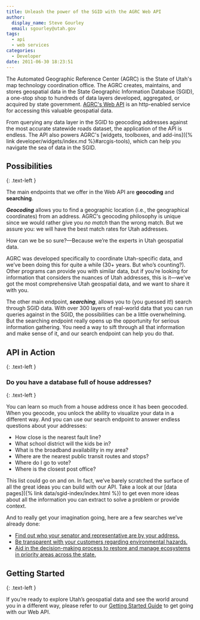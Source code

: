 ```yaml
---
title: Unleash the power of the SGID with the AGRC Web API
author:
  display_name: Steve Gourley
  email: sgourley@utah.gov
tags:
  - api
  - web services
categories:
  - Developer
date: 2011-06-30 18:23:51
---
```

The Automated Geographic Reference Center (AGRC) is the State of Utah's map technology coordination office. The AGRC creates, maintains, and stores geospatial data in the State Geographic Information Database (SGID), a one-stop shop to hundreds of data layers developed, aggregated, or acquired by state government. [AGRC's Web API](https://api.mapserv.utah.gov) is an http-enabled service for accessing this valuable geospatial data.

From querying any data layer in the SGID to geocoding addresses against the most accurate statewide roads dataset, the application of the API is endless. The API also powers AGRC's [widgets, toolboxes, and add-ins]({% link developer/widgets/index.md %}#arcgis-tools), which can help you navigate the sea of data in the SGID.

## Possibilities
{: .text-left }

The main endpoints that we offer in the Web API are **geocoding** and **searching**.

_**Geocoding**_ allows you to find a geographic location (i.e., the geographical coordinates) from an address. AGRC's geocoding philosophy is unique since we would rather give you _no match_ than the wrong match. But we assure you: we will have the best match rates for Utah addresses.

How can we be so sure?—Because we’re the experts in Utah geospatial data.

AGRC was developed specifically to coordinate Utah-specific data, and we’ve been doing this for quite a while (30+ years. But who’s counting?). Other programs can provide you with similar data, but if you’re looking for information that considers the nuances of Utah addresses, this is it—we’ve got the most comprehensive Utah geospatial data, and we want to share it with you.

The other main endpoint, _**searching**_, allows you to (you guessed it!) search through SGID data. With over 300 layers of real-world data that you can run queries against in the SGID, the possibilities can be a little overwhelming. But the searching endpoint really opens up the opportunity for serious information gathering. You need a way to sift through all that information and make sense of it, and our search endpoint can help you do that.

## API in Action
{: .text-left }

### Do you have a database full of house addresses?
{: .text-left }

You can learn so much from a house address once it has been geocoded. When you geocode, you unlock the ability to visualize your data in a different way. And you can use our search endpoint to answer endless questions about your addresses:

- How close is the nearest fault line?
- What school district will the kids be in?
- What is the broadband availability in my area?
- Where are the nearest public transit routes and stops?
- Where do I go to vote?
- Where is the closest post office?

This list could go on and on. In fact, we’ve barely scratched the surface of all the great ideas you can build with our API. Take a look at our [data pages]({% link data/sgid-index/index.html %}) to get even more ideas about all the information you can extract to solve a problem or provide context.

And to really get your imagination going, here are a few searches we’ve already done:

- [Find out who your senator and representative are by your address.](https://le.utah.gov/GIS/findDistrict.jsp)
- [Be transparent with your customers regarding environmental hazards.](https://enviro.deq.utah.gov/)
- [Aid in the decision-making process to restore and manage ecosystems in priority areas across the state.](https://wri.utah.gov/)

## Getting Started
{: .text-left }

If you’re ready to explore Utah’s geospatial data and see the world around you in a different way, please refer to our [Getting Started Guide](https://developer.mapserv.utah.gov/StartupGuide) to get going with our Web API.
